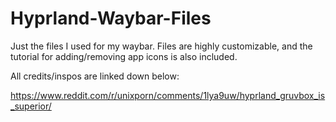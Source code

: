 # Hyprland-Waybar-Files
Just the files I used for my waybar. 
Files are highly customizable, and the tutorial for adding/removing app icons is also included.

All credits/inspos are linked down below:

https://www.reddit.com/r/unixporn/comments/1lya9uw/hyprland_gruvbox_is_superior/
